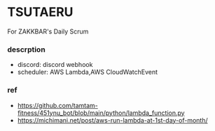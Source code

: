 # TSUTAERU 
For ZAKKBAR's Daily Scrum

### descrption
- discord: discord webhook
- scheduler: AWS Lambda,AWS CloudWatchEvent

### ref
- https://github.com/tamtam-fitness/451ynu_bot/blob/main/python/lambda_function.py
- https://michimani.net/post/aws-run-lambda-at-1st-day-of-month/
